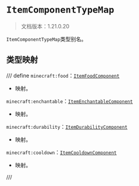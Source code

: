 # `ItemComponentTypeMap`

> 文档版本：1.21.0.20

`ItemComponentTypeMap`类型别名。

## 类型映射

/// define
`minecraft:food`：[`ItemFoodComponent`](./itemfoodcomponent.md)

- 映射。

`minecraft:enchantable`：[`ItemEnchantableComponent`](./itemenchantablecomponent.md)

- 映射。

`minecraft:durability`：[`ItemDurabilityComponent`](./itemdurabilitycomponent.md)

- 映射。

`minecraft:cooldown`：[`ItemCooldownComponent`](./itemcooldowncomponent.md)

- 映射。


///

